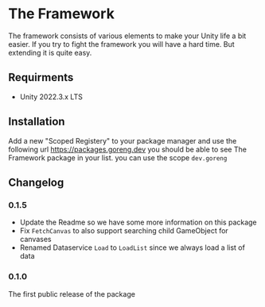  # The Framework
 
The framework consists of various elements to make your Unity life a bit easier. 
If you try to fight the framework you will have a hard time. 
But extending it is quite easy.

## Requirments

- Unity 2022.3.x LTS

## Installation

Add a new "Scoped Registery" to your package manager and use the following url
https://packages.goreng.dev you should be able to see The Framework package in your list.
you can use the scope `dev.goreng`

## Changelog

### 0.1.5
 - Update the Readme so we have some more information on this package 
 - Fix `FetchCanvas` to also support searching child GameObject for canvases
 - Renamed Dataservice `Load` to `LoadList` since we always load a list of data

### 0.1.0
The first public release of the package

  
